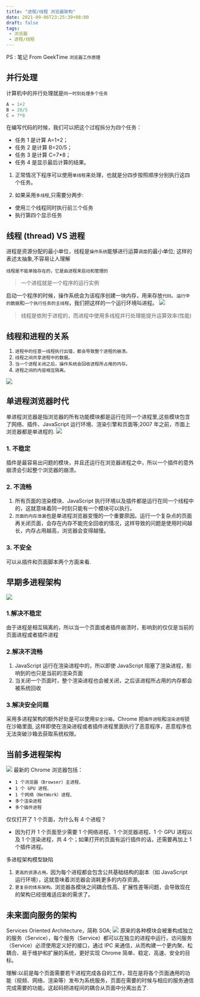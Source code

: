```yaml
---
title: "进程/线程 浏览器架构"
date: 2021-09-06T23:25:39+08:00
draft: false
tags:
 - 浏览器 
 - 进程/线程
---
```


PS : 笔记 From GeekTime `浏览器工作原理`
## 并行处理
计算机中的并行处理就是`同一时刻处理多个任务`

```js
A = 1+2
B = 20/5
C = 7*8
```
在编写代码的时候，我们可以把这个过程拆分为四个任务：
- 任务 1 是计算 A=1+2；
- 任务 2 是计算 B=20/5；
- 任务 3 是计算 C=7*8；
- 任务 4 是显示最后计算的结果。

1. 正常情况下程序可以使用`单线程`来处理，也就是分四步按照顺序分别执行这四个任务。

2. 如果采用`多线程`,只需要分两步:
- 使用三个线程同时执行前三个任务
- 执行第四个显示任务

## 线程 (thread) VS 进程
进程是资源分配的最小单位，线程是`操作系统`能够进行运算`调度`的最小单位; 这样的表述太抽象,不容易让人理解

`线程是不能单独存在的，它是由进程来启动和管理的`

> 一个进程就是一个程序的运行实例

启动一个程序的时候，操作系统会为该程序创建一块内存，用来存放`代码`、`运行中的数据`和`一个执行任务的主线程`，我们把这样的一个运行环境叫进程。
![](https://gtd-imgs-md.oss-cn-beijing.aliyuncs.com/imgs/20210907000053.png#w70)

> 线程是依附于进程的，而进程中使用多线程并行处理能提升运算效率(性能)

## 线程和进程的关系
1. `进程中的任意一线程执行出错，都会导致整个进程的崩溃。`
2. `线程之间共享进程中的数据。`
3. `当一个进程关闭之后，操作系统会回收进程所占用的内存。`
4. `进程之间的内容相互隔离。`

![](https://gtd-imgs-md.oss-cn-beijing.aliyuncs.com/imgs/20210907000401.png#w70)

## 单进程浏览器时代
单进程浏览器是指浏览器的所有功能模块都是运行在同一个进程里,这些模块包含了网络、插件、JavaScript 运行环境、渲染引擎和页面等;2007 年之前，市面上浏览器都是单进程的.
![](https://gtd-imgs-md.oss-cn-beijing.aliyuncs.com/imgs/20210907001206.png#w70)

### 1. 不稳定
插件是最容易出问题的模块，并且还运行在浏览器进程之中，所以一个插件的意外崩溃会引起整个浏览器的崩溃。
### 2. 不流畅
1. 所有页面的渲染模块、JavaScript 执行环境以及插件都是运行在同一个线程中的，这就意味着同一时刻只能有一个模块可以执行。
2. `页面的内存泄漏`也是单进程浏览器变慢的一个重要原因。运行一个复杂点的页面再关闭页面，会存在内存不能完全回收的情况，这样导致的问题是使用时间越长，内存占用越高，浏览器会变得越慢。
### 3. 不安全
可以从插件和页面脚本两个方面来看.

## 早期多进程架构
![](https://gtd-imgs-md.oss-cn-beijing.aliyuncs.com/imgs/20210907002332.png#w70)

### 1.解决不稳定
由于进程是相互隔离的，所以当一个页面或者插件崩溃时，影响到的仅仅是当前的页面进程或者插件进程
### 2.解决不流畅
1. JavaScript 运行在渲染进程中的，所以即使 JavaScript 阻塞了渲染进程，影响到的也只是当前的渲染页面
2. 当关闭一个页面时，整个渲染进程也会被关闭，之后该进程所占用的内存都会被系统回收
### 3.解决安全问题
采用多进程架构的额外好处是可以使用`安全沙箱`，Chrome 把`插件进程`和`渲染进程`锁在沙箱里面, 这样即使在渲染进程或者插件进程里面执行了恶意程序，恶意程序也无法突破沙箱去获取系统权限。

## 当前多进程架构
![](https://gtd-imgs-md.oss-cn-beijing.aliyuncs.com/imgs/20210907002303.png#w70)
最新的 Chrome 浏览器包括：
- `1 个浏览器（Browser）主进程、`
- `1 个 GPU 进程、`
- `1 个网络（NetWork）进程、`
- `多个渲染进程`
- `多个插件进程`

仅仅打开了 1 个页面，为什么有 4 个进程？
- 因为打开 1 个页面至少需要 1 个网络进程、1 个浏览器进程、1 个 GPU 进程以及 1 个渲染进程，共 4 个；如果打开的页面有运行插件的话，还需要再加上 1 个插件进程。

多进程架构模型缺陷
1. `更高的资源占用。`因为每个进程都会包含公共基础结构的副本（如 JavaScript 运行环境），这就意味着浏览器会消耗更多的内存资源。
2. `更复杂的体系架构。`浏览器各模块之间耦合性高、扩展性差等问题，会导致现在的架构已经很难适应新的需求了。

## 未来面向服务的架构
Services Oriented Architecture，简称 SOA;
![](https://gtd-imgs-md.oss-cn-beijing.aliyuncs.com/imgs/20210907003042.png#w70)
原来的各种模块会被重构成独立的服务（Service），每个服务（Service）都可以在独立的进程中运行，访问服务（Service）必须使用定义好的接口，通过 IPC 来通信，从而构建一个更内聚、松耦合、易于维护和扩展的系统，更好实现 Chrome 简单、稳定、高速、安全的目标。

理解:以前是每个页面需要若干进程完成各自的工作，现在是将各个页面通用的功能（视频、网络、渲染等）发布为系统服务，页面在需要的时候与相应的服务通信完成需要的功能。这起码把进程间的耦合从页面中分离出去了.